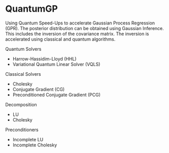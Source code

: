 # QuantumGP
Using Quantum Speed-Ups to accelerate Gaussian Process Regression (GPR). The posterior distribution can be obtained 
using Gaussian Inference. This includes the inversion of the covariance matrix. The inversion is accelerated using 
classical and quantum algorithms.

Quantum Solvers
- Harrow-Hassidim-Lloyd (HHL) 
- Variational Quantum Linear Solver (VQLS)

Classical Solvers
- Cholesky
- Conjugate Gradient (CG)
- Preconditioned Conjugate Gradient (PCG)

Decomposition
- LU
- Cholesky

Preconditioners
- Incomplete LU
- Incomplete Cholesky